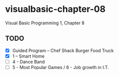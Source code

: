 # visualbasic-chapter-08
Visual Basic Programming 1, Chapter 8

## TODO
- [X] Guided Program – Chef Shack Burger Food Truck
- [X] 1 – Smart Home 
- [ ] 4 - Dance Band
- [ ] 5 - Most Popular Games / 6 - Job growth in I.T.